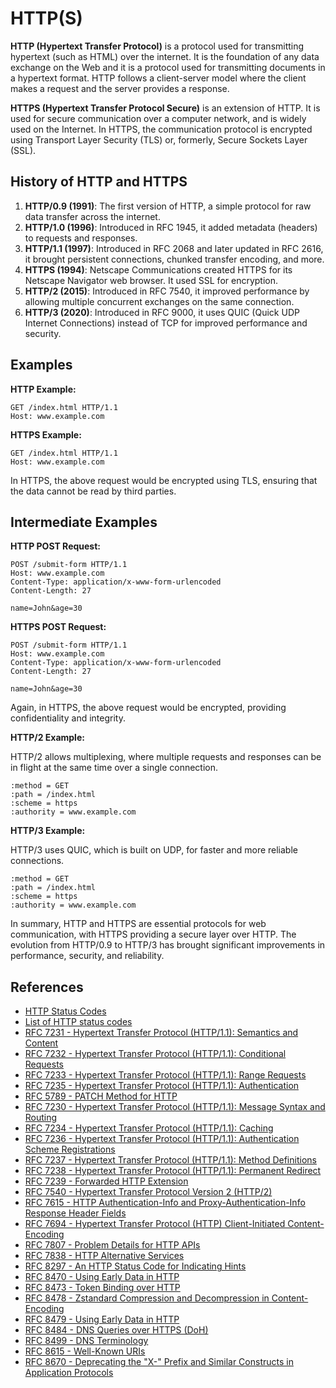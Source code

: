 # HTTP(S)

**HTTP (Hypertext Transfer Protocol)** is a protocol used for transmitting hypertext (such as HTML) over the internet. It is the foundation of any data exchange on the Web and it is a protocol used for transmitting documents in a hypertext format. HTTP follows a client-server model where the client makes a request and the server provides a response.

**HTTPS (Hypertext Transfer Protocol Secure)** is an extension of HTTP. It is used for secure communication over a computer network, and is widely used on the Internet. In HTTPS, the communication protocol is encrypted using Transport Layer Security (TLS) or, formerly, Secure Sockets Layer (SSL).

## History of HTTP and HTTPS

1. **HTTP/0.9 (1991)**: The first version of HTTP, a simple protocol for raw data transfer across the internet.
2. **HTTP/1.0 (1996)**: Introduced in RFC 1945, it added metadata (headers) to requests and responses.
3. **HTTP/1.1 (1997)**: Introduced in RFC 2068 and later updated in RFC 2616, it brought persistent connections, chunked transfer encoding, and more.
4. **HTTPS (1994)**: Netscape Communications created HTTPS for its Netscape Navigator web browser. It used SSL for encryption.
5. **HTTP/2 (2015)**: Introduced in RFC 7540, it improved performance by allowing multiple concurrent exchanges on the same connection.
6. **HTTP/3 (2020)**: Introduced in RFC 9000, it uses QUIC (Quick UDP Internet Connections) instead of TCP for improved performance and security.

## Examples

**HTTP Example:**

```http
GET /index.html HTTP/1.1
Host: www.example.com
```

**HTTPS Example:**

```http
GET /index.html HTTP/1.1
Host: www.example.com
```

In HTTPS, the above request would be encrypted using TLS, ensuring that the data cannot be read by third parties.

## Intermediate Examples

**HTTP POST Request:**

```http
POST /submit-form HTTP/1.1
Host: www.example.com
Content-Type: application/x-www-form-urlencoded
Content-Length: 27

name=John&age=30
```

**HTTPS POST Request:**

```http
POST /submit-form HTTP/1.1
Host: www.example.com
Content-Type: application/x-www-form-urlencoded
Content-Length: 27

name=John&age=30
```

Again, in HTTPS, the above request would be encrypted, providing confidentiality and integrity.

**HTTP/2 Example:**

HTTP/2 allows multiplexing, where multiple requests and responses can be in flight at the same time over a single connection.

```http
:method = GET
:path = /index.html
:scheme = https
:authority = www.example.com
```

**HTTP/3 Example:**

HTTP/3 uses QUIC, which is built on UDP, for faster and more reliable connections.

```http
:method = GET
:path = /index.html
:scheme = https
:authority = www.example.com
```

In summary, HTTP and HTTPS are essential protocols for web communication, with HTTPS providing a secure layer over HTTP. The evolution from HTTP/0.9 to HTTP/3 has brought significant improvements in performance, security, and reliability.




## References

- [HTTP Status Codes](https://developer.mozilla.org/en-US/docs/Web/HTTP/Status)
- [List of HTTP status codes](https://en.wikipedia.org/wiki/List_of_HTTP_status_codes)
- [RFC 7231 - Hypertext Transfer Protocol (HTTP/1.1): Semantics and Content](https://tools.ietf.org/html/rfc7231)
- [RFC 7232 - Hypertext Transfer Protocol (HTTP/1.1): Conditional Requests](https://tools.ietf.org/html/rfc7232)
- [RFC 7233 - Hypertext Transfer Protocol (HTTP/1.1): Range Requests](https://tools.ietf.org/html/rfc7233)
- [RFC 7235 - Hypertext Transfer Protocol (HTTP/1.1): Authentication](https://tools.ietf.org/html/rfc7235)
- [RFC 5789 - PATCH Method for HTTP](https://tools.ietf.org/html/rfc5789)
- [RFC 7230 - Hypertext Transfer Protocol (HTTP/1.1): Message Syntax and Routing](https://tools.ietf.org/html/rfc7230)
- [RFC 7234 - Hypertext Transfer Protocol (HTTP/1.1): Caching](https://tools.ietf.org/html/rfc7234)
- [RFC 7236 - Hypertext Transfer Protocol (HTTP/1.1): Authentication Scheme Registrations](https://tools.ietf.org/html/rfc7236)
- [RFC 7237 - Hypertext Transfer Protocol (HTTP/1.1): Method Definitions](https://tools.ietf.org/html/rfc7237)
- [RFC 7238 - Hypertext Transfer Protocol (HTTP/1.1): Permanent Redirect](https://tools.ietf.org/html/rfc7238)
- [RFC 7239 - Forwarded HTTP Extension](https://tools.ietf.org/html/rfc7239)
- [RFC 7540 - Hypertext Transfer Protocol Version 2 (HTTP/2)](https://tools.ietf.org/html/rfc7540)
- [RFC 7615 - HTTP Authentication-Info and Proxy-Authentication-Info Response Header Fields](https://tools.ietf.org/html/rfc7615)
- [RFC 7694 - Hypertext Transfer Protocol (HTTP) Client-Initiated Content-Encoding](https://tools.ietf.org/html/rfc7694)
- [RFC 7807 - Problem Details for HTTP APIs](https://tools.ietf.org/html/rfc7807)
- [RFC 7838 - HTTP Alternative Services](https://tools.ietf.org/html/rfc7838)
- [RFC 8297 - An HTTP Status Code for Indicating Hints](https://tools.ietf.org/html/rfc8297)
- [RFC 8470 - Using Early Data in HTTP](https://tools.ietf.org/html/rfc8470)
- [RFC 8473 - Token Binding over HTTP](https://tools.ietf.org/html/rfc8473)
- [RFC 8478 - Zstandard Compression and Decompression in Content-Encoding](https://tools.ietf.org/html/rfc8478)
- [RFC 8479 - Using Early Data in HTTP](https://tools.ietf.org/html/rfc8479)
- [RFC 8484 - DNS Queries over HTTPS (DoH)](https://tools.ietf.org/html/rfc8484)
- [RFC 8499 - DNS Terminology](https://tools.ietf.org/html/rfc8499)
- [RFC 8615 - Well-Known URIs](https://tools.ietf.org/html/rfc8615)
- [RFC 8670 - Deprecating the "X-" Prefix and Similar Constructs in Application Protocols](https://tools.ietf.org/html/rfc8670)
